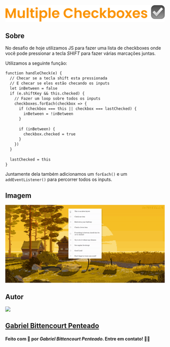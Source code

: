 <div align="center">
  <img src=".github/../../.github/Day9-img/title-day9.svg">
</div>

## Sobre
No desafio de hoje utilizamos JS para fazer uma lista de checkboxes onde você pode pressionar a tecla *SHIFT* para fazer várias marcações juntas.

Utilizamos a seguinte função:
```
function handleCheck(e) {
  // Checar se a tecla shift esta pressionada
  // E checar se eles estão checando os inputs
  let inBetween = false
  if (e.shiftKey && this.checked) {
    // Fazer um loop sobre todos os inputs
    checkboxes.forEach(checkbox => {
      if (checkbox === this || checkbox === lastChecked) {
        inBetween = !inBetween
      }

      if (inBetween) {
        checkbox.checked = true
      }
    })
  }

  lastChecked = this
}
```
Juntamente dela também adicionamos um `forEach()` e um `addEventListener()` para percorrer todos os inputs.

## Imagem
<div align="center">
  <img src=".github/../../.github/Day9-img/day9.gif" width="800">
</div>

## Autor
<img src="https://unavatar.now.sh/github/gabrlcj" width="175" />

## [Gabriel Bittencourt Penteado](https://www.linkedin.com/in/gabriel-bittencourt-penteado/)

#### Feito com 🤎 por *Gabriel Bittencourt Penteado*. Entre em contato! 👋🏽